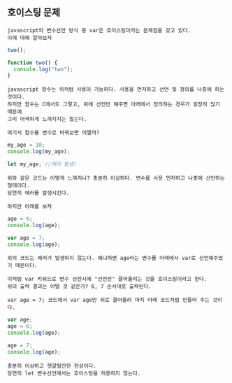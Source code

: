 ## 호이스팅 문제

    javascript의 변수선언 방식 중 var은 호이스팅이라는 문제점을 갖고 있다.
    이에 대해 알아보자

```javascript
two();

function two() {
  console.log("two");
}
```

    javascript 함수는 위처럼 사용이 가능하다. 사용을 먼저하고 선언 및 정의를 나중에 하는 것이다.
    하지만 함수는 C에서도 그렇고, 위에 선언만 해주면 아래에서 정의하는 경우가 굉장히 많기 때문에
    그리 어색하게 느껴지지는 않는다.

    여기서 함수를 변수로 바꿔보면 어떨까?

```javascript
my_age = 10;
console.log(my_age);

let my_age; //에러 발생!
```

    위와 같은 코드는 어떻게 느껴지나? 충분히 이상하다. 변수를 사용 먼저하고 나중에 선언하는 형태이다.
    당연히 에러를 발생시킨다.

    하지만 아래를 보자

```javascript
age = 6;
console.log(age);

var age = 7;
console.log(age);
```

    위의 코드는 에러가 발생하지 않는다. 왜냐하면 age라는 변수를 아래에서 var로 선언해주었기 때문이다.

    이처럼 var 키워드로 변수 선언시에 "선언만" 끌어올리는 것을 호이스팅이라고 한다.
    위의 출력 결과는 어떨 것 같은가? 6, 7 순서대로 출력된다.

    var age = 7; 코드에서 var age만 위로 끌어올려 마치 아래 코드처럼 만들어 주는 것이다.

```javascript
var age;
age = 6;
console.log(age);

age = 7;
console.log(age);
```

    충분히 이상하고 헷갈릴만한 현상이다.
    당연히 let 변수선언에서는 호이스팅을 허용하지 않는다.
